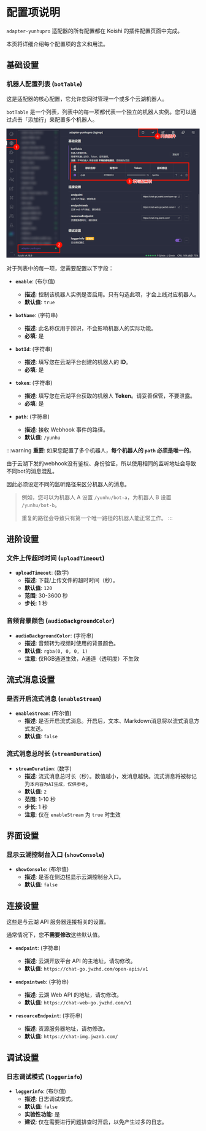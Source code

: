 # 配置项说明

`adapter-yunhupro` 适配器的所有配置都在 Koishi 的插件配置页面中完成。

本页将详细介绍每个配置项的含义和用法。

## 基础设置

### 机器人配置列表 (`botTable`)

这是适配器的核心配置，它允许您同时管理一个或多个云湖机器人。

`botTable` 是一个列表，列表中的每一项都代表一个独立的机器人实例。您可以通过点击「添加行」来配置多个机器人。

![机器人配置列表](./../../public/assets/b9b1f3af-cb0c-4401-a20c-97bb5af4ee3c.png)

对于列表中的每一项，您需要配置以下字段：

*   **`enable`**: (布尔值)
    *   **描述**: 控制该机器人实例是否启用。只有勾选此项，才会上线对应机器人。
    *   **默认值**: `true`

*   **`botName`**: (字符串)
    *   **描述**: 此名称仅用于辨识，不会影响机器人的实际功能。
    *   **必填**: 是

*   **`botId`**: (字符串)
    *   **描述**: 填写您在云湖平台创建的机器人的 **ID**。
    *   **必填**: 是

*   **`token`**: (字符串)
    *   **描述**: 填写您在云湖平台获取的机器人 **Token**。请妥善保管，不要泄露。
    *   **必填**: 是

*   **`path`**: (字符串)
    *   **描述**: 接收 Webhook 事件的路径。
    *   **默认值**: `/yunhu`

:::warning
**重要**: 如果您配置了多个机器人，**每个机器人的 `path` 必须是唯一的**。

由于云湖下发的webhook没有鉴权、身份验证，所以使用相同的监听地址会导致不同bot的消息混乱。

因此必须设定不同的监听路径来区分机器人的消息。

> 例如，您可以为机器人 A 设置 `/yunhu/bot-a`，为机器人 B 设置 `/yunhu/bot-b`。
>
> 重复的路径会导致只有第一个唯一路径的机器人能正常工作。
:::

## 进阶设置

### 文件上传超时时间 (`uploadTimeout`)

*   **`uploadTimeout`**: (数字)
    *   **描述**: 下载/上传文件的超时时间（秒）。
    *   **默认值**: `120`
    *   **范围**: 30-3600 秒
    *   **步长**: 1 秒

### 音频背景颜色 (`audioBackgroundColor`)

*   **`audioBackgroundColor`**: (字符串)
    *   **描述**: 音频转为视频时使用的背景颜色。
    *   **默认值**: `rgba(0, 0, 0, 1)`
    *   **注意**: 仅RGB通道生效，A通道（透明度）不生效

## 流式消息设置

### 是否开启流式消息 (`enableStream`)

*   **`enableStream`**: (布尔值)
    *   **描述**: 是否开启流式消息。开启后，文本、Markdown消息将以流式消息方式发送。
    *   **默认值**: `false`

### 流式消息总时长 (`streamDuration`)

*   **`streamDuration`**: (数字)
    *   **描述**: 流式消息总时长（秒）。数值越小，发消息越快。流式消息将被标记为`本内容为AI生成，仅供参考`。
    *   **默认值**: `2`
    *   **范围**: 1-10 秒
    *   **步长**: 1 秒
    *   **注意**: 仅在 `enableStream` 为 `true` 时生效

## 界面设置

### 显示云湖控制台入口 (`showConsole`)

*   **`showConsole`**: (布尔值)
    *   **描述**: 是否在侧边栏显示云湖控制台入口。
    *   **默认值**: `false`

## 连接设置

这些是与云湖 API 服务器连接相关的设置。

通常情况下，您**不需要修改**这些默认值。

*   **`endpoint`**: (字符串)
    *   **描述**: 云湖开放平台 API 的主地址，请勿修改。
    *   **默认值**: `https://chat-go.jwzhd.com/open-apis/v1`

*   **`endpointweb`**: (字符串)
    *   **描述**: 云湖 Web API 的地址，请勿修改。
    *   **默认值**: `https://chat-web-go.jwzhd.com/v1`

*   **`resourceEndpoint`**: (字符串)
    *   **描述**: 资源服务器地址，请勿修改。
    *   **默认值**: `https://chat-img.jwznb.com/`

## 调试设置

### 日志调试模式 (`loggerinfo`)

*   **`loggerinfo`**: (布尔值)
    *   **描述**: 日志调试模式。
    *   **默认值**: `false`
    *   **实验性功能**: 是
    *   **建议**: 仅在需要进行问题排查时开启，以免产生过多的日志。
